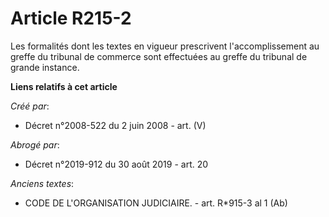 # Article R215-2

Les formalités dont les textes en vigueur prescrivent l'accomplissement au greffe du tribunal de commerce sont effectuées au
greffe du tribunal de grande instance.

**Liens relatifs à cet article**

_Créé par_:

  - Décret n°2008-522 du 2 juin 2008 - art. (V)

_Abrogé par_:

  - Décret n°2019-912 du 30 août 2019 - art. 20

_Anciens textes_:

  - CODE DE L'ORGANISATION JUDICIAIRE. - art. R*915-3 al 1 (Ab)
